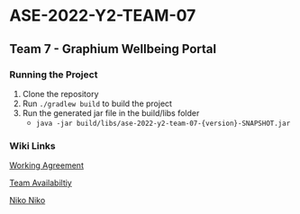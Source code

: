 # ASE-2022-Y2-TEAM-07

## Team 7 - Graphium Wellbeing Portal

### Running the Project

1. Clone the repository
2. Run `./gradlew build` to build the project
3. Run the generated jar file in the build/libs folder
   * `java -jar build/libs/ase-2022-y2-team-07-{version}-SNAPSHOT.jar`

### Wiki Links

[Working Agreement](https://git.cardiff.ac.uk/c21048229/ase-2022-y2-team-07/-/wikis/Working-Agreement)

[Team Availabiltiy](https://git.cardiff.ac.uk/c21048229/ase-2022-y2-team-07/-/wikis/Team-Availability)

[Niko Niko](https://git.cardiff.ac.uk/c21048229/ase-2022-y2-team-07/-/wikis/Niko-Niko-Calendar)
